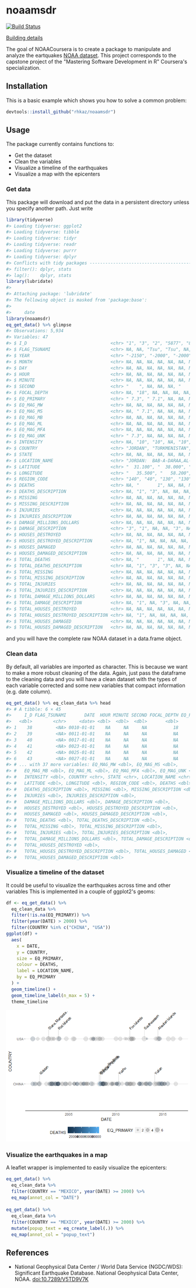 
noaamsdr
============

[![Build Status](https://travis-ci.org/rhkaz/noaamsdr.svg?branch=master)](https://travis-ci.org/rhkaz/noaamsdr)

[Building details](https://travis-ci.org/rhkaz/noaamsdr)

The goal of NOAACoursera is to create a package to manipulate and analyze the eartquakes [NOAA dataset](NOAA). This project corresponds to the capstone project of the "Mastering Software Development in R" Coursera's specialization.

Installation
------------

This is a basic example which shows you how to solve a common problem:

``` r
devtools::install_github("rhkaz/noaamsdr")
```

Usage
-----

The package currently contains functions to:

-   Get the dataset
-   Clean the variables
-   Visualize a timeline of the earthquakes
-   Visualize a map with the epicenters

### Get data

This package will download and put the data in a persistent directory unless you specify another path. Just write

``` r
library(tidyverse)
#> Loading tidyverse: ggplot2
#> Loading tidyverse: tibble
#> Loading tidyverse: tidyr
#> Loading tidyverse: readr
#> Loading tidyverse: purrr
#> Loading tidyverse: dplyr
#> Conflicts with tidy packages ----------------------------------------------
#> filter(): dplyr, stats
#> lag():    dplyr, stats
library(lubridate)
#> 
#> Attaching package: 'lubridate'
#> The following object is masked from 'package:base':
#> 
#>     date
library(noaamsdr)
eq_get_data() %>% glimpse
#> Observations: 5,934
#> Variables: 47
#> $ I_D                                <chr> "1", "3", "2", "5877", "8",...
#> $ FLAG_TSUNAMI                       <chr> NA, NA, "Tsu", "Tsu", NA, N...
#> $ YEAR                               <chr> "-2150", "-2000", "-2000", ...
#> $ MONTH                              <chr> NA, NA, NA, NA, NA, NA, NA,...
#> $ DAY                                <chr> NA, NA, NA, NA, NA, NA, NA,...
#> $ HOUR                               <chr> NA, NA, NA, NA, NA, NA, NA,...
#> $ MINUTE                             <chr> NA, NA, NA, NA, NA, NA, NA,...
#> $ SECOND                             <chr> "    ", NA, NA, NA, "    ",...
#> $ FOCAL_DEPTH                        <chr> NA, "18", NA, NA, NA, NA, N...
#> $ EQ_PRIMARY                         <chr> " 7.3", " 7.1", NA, NA, NA,...
#> $ EQ_MAG_MW                          <chr> NA, NA, NA, NA, NA, NA, NA,...
#> $ EQ_MAG_MS                          <chr> NA, " 7.1", NA, NA, NA, NA,...
#> $ EQ_MAG_MB                          <chr> NA, NA, NA, NA, NA, NA, NA,...
#> $ EQ_MAG_ML                          <chr> NA, NA, NA, NA, NA, NA, NA,...
#> $ EQ_MAG_MFA                         <chr> NA, NA, NA, NA, NA, NA, NA,...
#> $ EQ_MAG_UNK                         <chr> " 7.3", NA, NA, NA, NA, NA,...
#> $ INTENSITY                          <chr> NA, "10", "10", NA, "10", "...
#> $ COUNTRY                            <chr> "JORDAN", "TURKMENISTAN", "...
#> $ STATE                              <chr> NA, NA, NA, NA, NA, NA, NA,...
#> $ LOCATION_NAME                      <chr> "JORDAN:  BAB-A-DARAA,AL-KA...
#> $ LATITUDE                           <chr> "  31.100", "  38.000", "  ...
#> $ LONGITUDE                          <chr> "   35.500", "   58.200", "...
#> $ REGION_CODE                        <chr> "140", "40", "130", "130", ...
#> $ DEATHS                             <chr> NA, "       1", NA, NA, NA,...
#> $ DEATHS_DESCRIPTION                 <chr> NA, "1", "3", NA, NA, NA, N...
#> $ MISSING                            <chr> NA, NA, NA, NA, NA, NA, NA,...
#> $ MISSING_DESCRIPTION                <chr> NA, NA, NA, NA, NA, NA, NA,...
#> $ INJURIES                           <chr> NA, NA, NA, NA, NA, NA, NA,...
#> $ INJURIES_DESCRIPTION               <chr> NA, NA, NA, NA, NA, NA, NA,...
#> $ DAMAGE_MILLIONS_DOLLARS            <chr> NA, NA, NA, NA, NA, NA, NA,...
#> $ DAMAGE_DESCRIPTION                 <chr> "3", "1", NA, NA, "3", NA, ...
#> $ HOUSES_DESTROYED                   <chr> NA, NA, NA, NA, NA, NA, NA,...
#> $ HOUSES_DESTROYED_DESCRIPTION       <chr> NA, "1", NA, NA, NA, NA, NA...
#> $ HOUSES_DAMAGED                     <chr> NA, NA, NA, NA, NA, NA, NA,...
#> $ HOUSES_DAMAGED_DESCRIPTION         <chr> NA, NA, NA, NA, NA, NA, NA,...
#> $ TOTAL_DEATHS                       <chr> NA, "       1", NA, NA, NA,...
#> $ TOTAL_DEATHS_DESCRIPTION           <chr> NA, "1", "3", "3", NA, NA, ...
#> $ TOTAL_MISSING                      <chr> NA, NA, NA, NA, NA, NA, NA,...
#> $ TOTAL_MISSING_DESCRIPTION          <chr> NA, NA, NA, NA, NA, NA, NA,...
#> $ TOTAL_INJURIES                     <chr> NA, NA, NA, NA, NA, NA, NA,...
#> $ TOTAL_INJURIES_DESCRIPTION         <chr> NA, NA, NA, NA, NA, NA, NA,...
#> $ TOTAL_DAMAGE_MILLIONS_DOLLARS      <chr> NA, NA, NA, NA, NA, NA, NA,...
#> $ TOTAL_DAMAGE_DESCRIPTION           <chr> NA, "1", NA, "3", NA, NA, "...
#> $ TOTAL_HOUSES_DESTROYED             <chr> NA, NA, NA, NA, NA, NA, NA,...
#> $ TOTAL_HOUSES_DESTROYED_DESCRIPTION <chr> NA, "1", NA, NA, NA, NA, NA...
#> $ TOTAL_HOUSES_DAMAGED               <chr> NA, NA, NA, NA, NA, NA, NA,...
#> $ TOTAL_HOUSES_DAMAGED_DESCRIPTION   <chr> NA, NA, NA, NA, NA, NA, NA,...
```

and you will have the complete raw NOAA dataset in a data.frame object.

### Clean data

By default, all variables are imported as character. This is because we want to make a more robust cleaning of the data. Again, just pass the dataframe to the cleaning data and you will have a clean dataset with the types of each variable corrected and some new variables that compact information (e.g. date column).

``` r
eq_get_data() %>% eq_clean_data %>% head
#> # A tibble: 6 × 45
#>     I_D FLAG_TSUNAMI       DATE  HOUR MINUTE SECOND FOCAL_DEPTH EQ_PRIMARY
#>   <dbl>        <chr>     <date> <dbl>  <dbl>  <dbl>       <dbl>      <dbl>
#> 1    38         <NA> 0010-01-01    NA     NA     NA          18        7.1
#> 2    39         <NA> 0011-01-01    NA     NA     NA          NA         NA
#> 3    40         <NA> 0017-01-01    NA     NA     NA          NA         NA
#> 4    41         <NA> 0023-01-01    NA     NA     NA          NA         NA
#> 5    42         <NA> 0025-01-01    NA     NA     NA          NA         NA
#> 6    43         <NA> 0027-01-01    NA     NA     NA          NA        6.3
#> # ... with 37 more variables: EQ_MAG_MW <dbl>, EQ_MAG_MS <dbl>,
#> #   EQ_MAG_MB <dbl>, EQ_MAG_ML <dbl>, EQ_MAG_MFA <dbl>, EQ_MAG_UNK <dbl>,
#> #   INTENSITY <dbl>, COUNTRY <chr>, STATE <chr>, LOCATION_NAME <chr>,
#> #   LATITUDE <dbl>, LONGITUDE <dbl>, REGION_CODE <dbl>, DEATHS <dbl>,
#> #   DEATHS_DESCRIPTION <dbl>, MISSING <dbl>, MISSING_DESCRIPTION <dbl>,
#> #   INJURIES <dbl>, INJURIES_DESCRIPTION <dbl>,
#> #   DAMAGE_MILLIONS_DOLLARS <dbl>, DAMAGE_DESCRIPTION <dbl>,
#> #   HOUSES_DESTROYED <dbl>, HOUSES_DESTROYED_DESCRIPTION <dbl>,
#> #   HOUSES_DAMAGED <dbl>, HOUSES_DAMAGED_DESCRIPTION <dbl>,
#> #   TOTAL_DEATHS <dbl>, TOTAL_DEATHS_DESCRIPTION <dbl>,
#> #   TOTAL_MISSING <dbl>, TOTAL_MISSING_DESCRIPTION <dbl>,
#> #   TOTAL_INJURIES <dbl>, TOTAL_INJURIES_DESCRIPTION <dbl>,
#> #   TOTAL_DAMAGE_MILLIONS_DOLLARS <dbl>, TOTAL_DAMAGE_DESCRIPTION <dbl>,
#> #   TOTAL_HOUSES_DESTROYED <dbl>,
#> #   TOTAL_HOUSES_DESTROYED_DESCRIPTION <dbl>, TOTAL_HOUSES_DAMAGED <dbl>,
#> #   TOTAL_HOUSES_DAMAGED_DESCRIPTION <dbl>
```

### Visualize a timeline of the dataset

It could be useful to visualize the earthquakes across time and other variables This is implemented in a couple of ggplot2's geoms:

``` r
df <- eq_get_data() %>%
  eq_clean_data %>%
  filter(!is.na(EQ_PRIMARY)) %>%
  filter(year(DATE) > 2000) %>%
  filter(COUNTRY %in% c("CHINA", "USA"))
ggplot(df) +
  aes(
    x = DATE,
    y = COUNTRY,
    size = EQ_PRIMARY,
    colour = DEATHS,
    label = LOCATION_NAME,
    by = EQ_PRIMARY
  ) +
  geom_timeline() +
  geom_timeline_label(n_max = 5) +
  theme_timeline
```

![](README-unnamed-chunk-5-1.png)

### Visualize the earthquakes in a map

A leaflet wrapper is implemented to easily visualize the epicenters:

``` r
eq_get_data() %>%
  eq_clean_data %>%
  filter(COUNTRY == "MEXICO", year(DATE) >= 2000) %>%
  eq_map(annot_col = "DATE")

eq_get_data() %>%
  eq_clean_data %>%
  filter(COUNTRY == "MEXICO", year(DATE) >= 2000) %>%
  mutate(popup_text = eq_create_label(.)) %>%
  eq_map(annot_col = "popup_text")
```

References
----------

-   National Geophysical Data Center / World Data Service (NGDC/WDS): Significant Earthquake Database. National Geophysical Data Center, NOAA. <doi:10.7289/V5TD9V7K>
